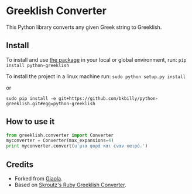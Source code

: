 # Greeklish Converter
This Python library converts any given Greek string to Greeklish.

## Install
To install and use [the package](https://pypi.org/project/python-greeklish/) in your local or global environment, run: `pip install python-greeklish`

To install the project in a linux machine run:
```sudo python setup.py install```

or

```sudo pip install -e git+https://github.com/bkbilly/python-greeklish.git#egg=python-greeklish```

## How to use it
```python
from greeklish.converter import Converter
myconverter = Converter(max_expansions=4)
print myconverter.convert(u'μια φορά και έναν καιρό.')
```

## Credits
 * Forked from [Giaola](https://github.com/Giaola/python-greeklish).
 * Based on [Skroutz's Ruby Greeklish Converter](https://github.com/skroutz/greeklish).
